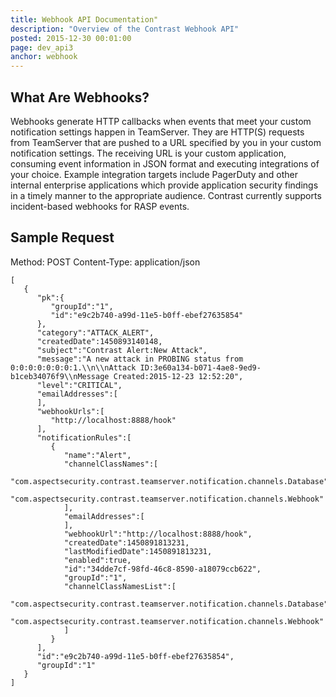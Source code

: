 ```yaml
---
title: Webhook API Documentation"
description: "Overview of the Contrast Webhook API"
posted: 2015-12-30 00:01:00
page: dev_api3
anchor: webhook
---
```


## What Are Webhooks?
Webhooks generate HTTP callbacks when events that meet your custom notification settings happen in TeamServer. They are HTTP(S) requests from TeamServer that are pushed to a URL specified by you in your custom notification settings. The receiving URL is your custom application, consuming event information in JSON format and executing integrations of your choice. Example integration targets include PagerDuty and other internal enterprise applications which provide application security findings in a timely manner to the appropriate audience. Contrast currently supports incident-based webhooks for RASP events.

## Sample Request
Method: POST
Content-Type: application/json

```
[  
   {  
      "pk":{  
         "groupId":"1",
         "id":"e9c2b740-a99d-11e5-b0ff-ebef27635854"
      },
      "category":"ATTACK_ALERT",
      "createdDate":1450893140148,
      "subject":"Contrast Alert:New Attack",
      "message":"A new attack in PROBING status from 0:0:0:0:0:0:0:1.\\n\\nAttack ID:3e60a134-b071-4ae8-9ed9-b1ceb34076f9\\nMessage Created:2015-12-23 12:52:20",
      "level":"CRITICAL",
      "emailAddresses":[
      ],
      "webhookUrls":[
         "http://localhost:8888/hook"
      ],
      "notificationRules":[
         {  
            "name":"Alert",
            "channelClassNames":[  
               "com.aspectsecurity.contrast.teamserver.notification.channels.Database",
               "com.aspectsecurity.contrast.teamserver.notification.channels.Webhook"
            ],
            "emailAddresses":[
            ],
            "webhookUrl":"http://localhost:8888/hook",
            "createdDate":1450891813231,
            "lastModifiedDate":1450891813231,
            "enabled":true,
            "id":"34dde7cf-98fd-46c8-8590-a18079ccb622",
            "groupId":"1",
            "channelClassNamesList":[
               "com.aspectsecurity.contrast.teamserver.notification.channels.Database",
               "com.aspectsecurity.contrast.teamserver.notification.channels.Webhook"
            ]
         }
      ],
      "id":"e9c2b740-a99d-11e5-b0ff-ebef27635854",
      "groupId":"1"
   }
]
```
